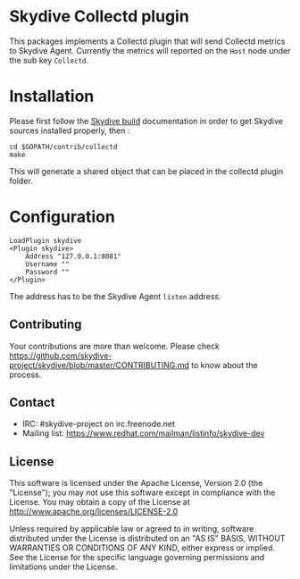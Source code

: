 # Skydive Collectd plugin

This packages implements a Collectd plugin that will send Collectd metrics to Skydive Agent.
Currently the metrics will reported on the `Host` node under the sub key `Collectd`.

# Installation

Please first follow the [Skydive build](http://skydive.network/documentation/build) documentation
in order to get Skydive sources installed properly, then :

```
cd $GOPATH/contrib/collectd
make
```

This will generate a shared object that can be placed in the collectd plugin folder.

# Configuration

```
LoadPlugin skydive
<Plugin skydive>
    Address "127.0.0.1:8081"
    Username ""
    Password ""
</Plugin>
```

The address has to be the Skydive Agent `listen` address.

## Contributing

Your contributions are more than welcome. Please check
https://github.com/skydive-project/skydive/blob/master/CONTRIBUTING.md
to know about the process.

## Contact

* IRC: #skydive-project on irc.freenode.net
* Mailing list: https://www.redhat.com/mailman/listinfo/skydive-dev

## License

This software is licensed under the Apache License, Version 2.0 (the
"License"); you may not use this software except in compliance with the
License.
You may obtain a copy of the License at http://www.apache.org/licenses/LICENSE-2.0

Unless required by applicable law or agreed to in writing, software
distributed under the License is distributed on an "AS IS" BASIS,
WITHOUT WARRANTIES OR CONDITIONS OF ANY KIND, either express or implied.
See the License for the specific language governing permissions and
limitations under the License.


